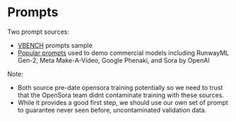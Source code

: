 # Prompts

Two prompt sources:
* [VBENCH](https://github.com/Vchitect/VBench/blob/master/prompts/all_category.txt) prompts sample
* [Popular prompts](./popular_prompts.txt) used to demo commercial models including RunwayML Gen-2, Meta Make-A-Video, Google Phenaki, and Sora by OpenAI


Note:
* Both source pre-date opensora training potentially so we need to trust that the OpenSora team didnt contaminate training with these sources.
* While it provides a good first step, we should use our own set of prompt to guarantee never seen before, uncontaminated validation data.